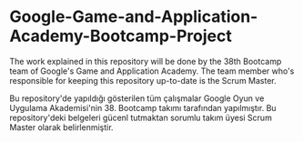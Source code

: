 # Google-Game-and-Application-Academy-Bootcamp-Project
The work explained in this repository will be done by the 38th Bootcamp team of Google's Game and Application Academy. The team member who's responsible for keeping this repository up-to-date is the Scrum Master.

Bu repository'de yapıldığı gösterilen tüm çalışmalar Google Oyun ve Uygulama Akademisi'nin 38. Bootcamp takımı tarafından yapılmıştır. Bu repository'deki belgeleri gücenl tutmaktan sorumlu takım üyesi Scrum Master olarak belirlenmiştir.
